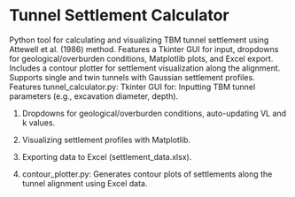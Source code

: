 # Tunnel Settlement Calculator

Python tool for calculating and visualizing TBM tunnel settlement using Attewell et al. (1986) method. Features a Tkinter GUI for input, dropdowns for geological/overburden conditions, Matplotlib plots, and Excel export. Includes a contour plotter for settlement visualization along the alignment. Supports single and twin tunnels with Gaussian settlement profiles.
Features
tunnel_calculator.py: Tkinter GUI for:
Inputting TBM tunnel parameters (e.g., excavation diameter, depth).

  1) Dropdowns for geological/overburden conditions, auto-updating VL and k values.
  
  2)  Visualizing settlement profiles with Matplotlib.
  
  3) Exporting data to Excel (settlement_data.xlsx).
  
  4) contour_plotter.py: Generates contour plots of settlements along the tunnel alignment using Excel data.

